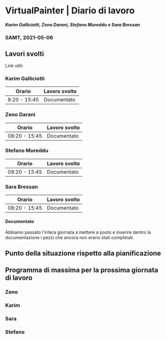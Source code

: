 # VirtualPainter | Diario di lavoro
##### Karim Galliciotti, Zeno Darani, Stefano Mureddu e Sara Bressan
### SAMT, 2021-05-06

## Lavori svolti

Link utili:


### Karim Galliciotti


|Orario        |Lavoro svolto                 |
|--------------|------------------------------|
|8:20  - 15:45 |Documentato|



### Zeno Darani


|Orario        |Lavoro svolto                 |
|--------------|------------------------------|
|08:20 - 15:45 |Documentato|

### Stefano Mureddu


|Orario        |Lavoro svolto                 |
|--------------|------------------------------|
|08:20 - 15:45 |Documentato|




### Sara Bressan


|Orario        |Lavoro svolto                 |
|--------------|------------------------------|
|08:20 - 15:45 |Documentato|


#### Documentato
Abbiamo passato l'intera giornata a mettere a posto e inserire dentro la documentazione i pezzi che ancora non erano stati completati.

##  Punto della situazione rispetto alla pianificazione


## Programma di massima per la prossima giornata di lavoro
### Zeno


### Karim


### Sara

### Stefano
